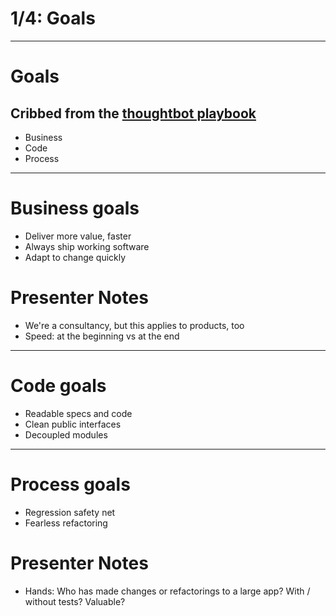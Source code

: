 # 1/4: Goals

---

# Goals
## Cribbed from the [thoughtbot playbook](http://playbook.thoughtbot.com/finding-a-rhythm/test-driven-development/) 

* Business
* Code
* Process

---

# Business goals

* Deliver more value, faster
* Always ship working software
* Adapt to change quickly

# Presenter Notes

* We're a consultancy, but this applies to products, too
* Speed: at the beginning vs at the end

---

# Code goals

* Readable specs and code
* Clean public interfaces
* Decoupled modules

---

# Process goals

* Regression safety net
* Fearless refactoring

# Presenter Notes

* Hands: Who has made changes or refactorings to a large app?  With / without tests?  Valuable?
